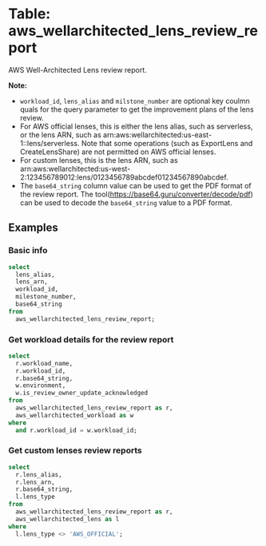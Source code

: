# Table: aws_wellarchitected_lens_review_report

AWS Well-Architected Lens review report.

**Note:**
- `workload_id`, `lens_alias` and `milstone_number` are optional key coulmn quals for the query parameter to get the improvement plans of the lens review.
- For AWS official lenses, this is either the lens alias, such as serverless, or the lens ARN, such as arn:aws:wellarchitected:us-east-1::lens/serverless. Note that some operations (such as ExportLens and CreateLensShare) are not permitted on AWS official lenses.
- For custom lenses, this is the lens ARN, such as arn:aws:wellarchitected:us-west-2:123456789012:lens/0123456789abcdef01234567890abcdef.
- The `base64_string` column value can be used to get the PDF format of the review report.
The tool(https://base64.guru/converter/decode/pdf) can be used to decode the `base64_string` value to a PDF format.
## Examples

### Basic info

```sql
select
  lens_alias,
  lens_arn,
  workload_id,
  milestone_number,
  base64_string
from
  aws_wellarchitected_lens_review_report;
```

### Get workload details for the review report

```sql
select
  r.workload_name,
  r.workload_id,
  r.base64_string,
  w.environment,
  w.is_review_owner_update_acknowledged
from
  aws_wellarchitected_lens_review_report as r,
  aws_wellarchitected_workload as w
where
  and r.workload_id = w.workload_id;
```

### Get custom lenses review reports

```sql
select
  r.lens_alias,
  r.lens_arn,
  r.base64_string,
  l.lens_type
from
  aws_wellarchitected_lens_review_report as r,
  aws_wellarchitected_lens as l
where
  l.lens_type <> 'AWS_OFFICIAL';
```